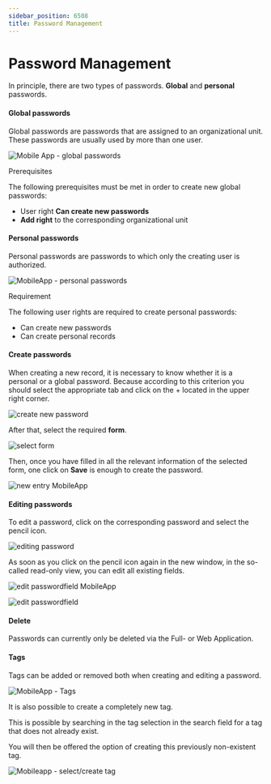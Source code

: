 ```yaml
---
sidebar_position: 6508
title: Password Management
---
```


# Password Management

In principle, there are two types of passwords. **Global** and **personal** passwords.

#### Global passwords

Global passwords are passwords that are assigned to an organizational unit. These passwords are usually used by more than one user.

![Mobile App - global passwords](../../../../../../../static/images/PasswordSecure_9.2/Content/Resources/Images/global-passwords-MA-en.png "Mobile App - global passwords")

Prerequisites

The following prerequisites must be met in order to create new global passwords:

* User right **Can create new passwords**
* **Add right** to the corresponding organizational unit

#### Personal passwords

Personal passwords are passwords to which only the creating user is authorized.

![MobileApp - personal passwords](../../../../../../../static/images/PasswordSecure_9.2/Content/Resources/Images/personal-passwords-MA-en.png "MobileApp - personal passwords")

Requirement

The following user rights are required to create personal passwords:

* Can create new passwords
* Can create personal records

#### Create passwords

When creating a new record, it is necessary to know whether it is a personal or a global password. Because according to this criterion you should select the appropriate tab and click on the + located in the upper right corner.

![create new password](../../../../../../../static/images/PasswordSecure_9.2/Content/Resources/Images/create-new-password-ma-en.png "create new password")

After that, select the required **form**.

![select form](../../../../../../../static/images/PasswordSecure_9.2/Content/Resources/Images/select-form-MA-en.png "select form")

Then, once you have filled in all the relevant information of the selected form, one click on **Save** is enough to create the password.

![new entry MobileApp](../../../../../../../static/images/PasswordSecure_9.2/Content/Resources/Images/new-entry-ma-en.png "new entry MobileApp")

#### Editing passwords

To edit a password, click on the corresponding password and select the pencil icon.

![editing password](../../../../../../../static/images/PasswordSecure_9.2/Content/Resources/Images/new-entry-ma-2-en.png "editing password")

As soon as you click on the pencil icon again in the new window, in the so-called read-only view, you can edit all existing fields.

![edit passwordfield MobileApp](../../../../../../../static/images/PasswordSecure_9.2/Content/Resources/Images/edit-passwordfield-ma-en.png "edit passwordfield MobileApp")

![edit passwordfield](../../../../../../../static/images/PasswordSecure_9.2/Content/Resources/Images/edit-entry-ma-2-en.png "edit passwordfield")

#### Delete

Passwords can currently only be deleted via the Full- or Web Application.

#### Tags

Tags can be added or removed both when creating and editing a password.

![MobileApp - Tags](../../../../../../../static/images/PasswordSecure_9.2/Content/Resources/Images/edit-tag-ma-en.png "MobileApp - Tags")

It is also possible to create a completely new tag.

This is possible by searching in the tag selection in the search field for a tag that does not already exist.

You will then be offered the option of creating this previously non-existent tag.

![Mobileapp - select/create tag](../../../../../../../static/images/PasswordSecure_9.2/Content/Resources/Images/select-tag-MA-en.png "Mobileapp - select/create tag")